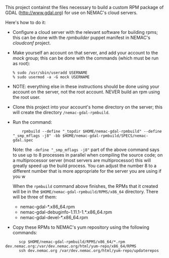 This project containst the files necessary to build a custom RPM package of GDAL (http://www.gdal.org)
for use on NEMAC's cloud servers.

Here's how to do it:

* Configure a cloud server with the relevant software for building
  rpms; this can be done with the _rpmbuilder_ puppet manifest in
  NEMAC's _cloudconf_ project.
  
* Make yourself an account on that server, and add your account to the
  _mock_ group; this can be done with the commands (which must be run
  as root):
  
      % sudo /usr/sbin/useradd USERNAME
      % sudo usermod -a -G mock USERNAME
      
* NOTE: everything else in these instructions should be done using
  your account on the server, not the root account.  NEVER build an
  rpm using the root user.
      
* Clone this project into your account's home directory on the server;
  this will create the directory `/nemac-gdal-rpmbuild`.
  
* Run the command:

  ```
      rpmbuild --define "_topdir $HOME/nemac-gdal-rpmbuild" --define "_smp_mflags -j8" -bb $HOME/nemac-gdal-rpmbuild/SPECS/nemac-gdal.spec
  ```

  Note: the `-define "_smp_mflags -j8"` part of the above command says
  to use up to 8 processes in parallel when compiling the source code;
  on a multiprocessor server (most servers are multiprocessor) this
  will greatly speed up the build process.  You can adjust the number
  8 to a different number that is more appropriate for the server you
  are using if you w

  When the `rpmbuild` command above finishes, the RPMs that it created will be in the
  `$HOME/nemac-gdal-rpmbuild/RPMS/x86_64` directory.  There will be three of them:

    * nemac-gdal-*.x86_64.rpm
    * nemac-gdal-debuginfo-1.11.1-1.*.x86_64.rpm
    * nemac-gdal-devel-*.x86_64.rpm
    
* Copy these RPMs to NEMAC's yum repository using the following commands:    

```
      scp $HOME/nemac-gdal-rpmbuild/RPMS/x86_64/*.rpm dev.nemac.org:/var/dev.nemac.org/html/yum-repo/x86_64/RPMS
      ssh dev.nemac.org /var/dev.nemac.org/html/yum-repo/updaterepos
```
